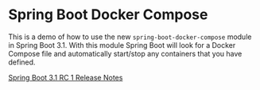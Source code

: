 # Spring Boot Docker Compose

This is a demo of how to use the new `spring-boot-docker-compose` module in Spring Boot 3.1. With this module Spring Boot
will look for a Docker Compose file and automatically start/stop any containers that you have defined. 

[Spring Boot 3.1 RC 1 Release Notes](https://github.com/spring-projects/spring-boot/wiki/Spring-Boot-3.1.0-RC1-Release-Notes)
